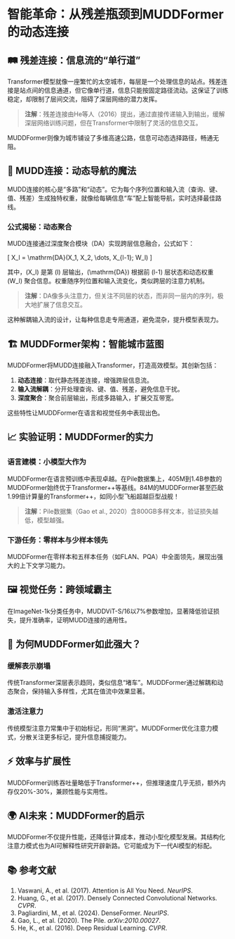 # 智能革命：从残差瓶颈到MUDDFormer的动态连接

## 🛤️ **残差连接：信息流的“单行道”**

Transformer模型就像一座繁忙的太空城市，每层是一个处理信息的站点。残差连接是站点间的信息通道，但它像单行道，信息只能按固定路径流动。这保证了训练稳定，却限制了层间交流，阻碍了深层网络的潜力发挥。

> **注解**：残差连接由He等人（2016）提出，通过直接传递输入到输出，缓解深层网络训练问题，但在Transformer中限制了灵活的信息交互。

MUDDFormer则像为城市铺设了多维高速公路，信息可动态选择路径，畅通无阻。

## 🚀 **MUDD连接：动态导航的魔法**

MUDD连接的核心是“多路”和“动态”。它为每个序列位置和输入流（查询、键、值、残差）生成独特权重，就像给每辆信息“车”配上智能导航，实时选择最佳路线。

### **公式揭秘：动态聚合**

MUDD连接通过深度聚合模块（DA）实现跨层信息融合，公式如下：

\[
X_l = \mathrm{DA}(X_1, X_2, \dots, X_{l-1}; W_l)
\]

其中，\(X_l\) 是第 \(l\) 层输出，\(\mathrm{DA}\) 根据前 \(l-1\) 层状态和动态权重 \(W_l\) 聚合信息。权重随序列位置和输入流变化，类似跨层的注意力机制。

> **注解**：DA像多头注意力，但关注不同层的状态，而非同一层内的序列，极大地扩展了信息交互。

这种解耦输入流的设计，让每种信息走专用通道，避免混杂，提升模型表现力。

## 🏗️ **MUDDFormer架构：智能城市蓝图**

MUDDFormer将MUDD连接融入Transformer，打造高效模型。其创新包括：

1. **动态连接**：取代静态残差连接，增强跨层信息流。
2. **输入流解耦**：分开处理查询、键、值、残差，避免信息干扰。
3. **深度聚合**：聚合前层输出，形成多路输入，扩展交互带宽。

这些特性让MUDDFormer在语言和视觉任务中表现出色。

## 📈 **实验证明：MUDDFormer的实力**

### **语言建模：小模型大作为**

MUDDFormer在语言预训练中表现卓越。在Pile数据集上，405M到1.4B参数的MUDDFormer始终优于Transformer++等基线。84M的MUDDFormer甚至匹敌1.99倍计算量的Transformer++，如同小型飞船超越巨型战舰！

> **注解**：Pile数据集（Gao et al., 2020）含800GB多样文本，验证损失越低，模型越强。

### **下游任务：零样本与少样本领先**

MUDDFormer在零样本和五样本任务（如FLAN、PQA）中全面领先，展现出强大的上下文学习能力。

## 🖼️ **视觉任务：跨领域霸主**

在ImageNet-1k分类任务中，MUDDViT-S/16以7%参数增加，显著降低验证损失，提升准确率，证明MUDD连接的通用性。

## 🔬 **为何MUDDFormer如此强大？**

### **缓解表示崩塌**

传统Transformer深层表示趋同，类似信息“堵车”。MUDDFormer通过解耦和动态聚合，保持输入多样性，尤其在值流中效果显著。

### **激活注意力**

传统模型注意力常集中于初始标记，形同“黑洞”。MUDDFormer优化注意力模式，分散关注更多标记，提升信息捕捉能力。

## ⚡ **效率与扩展性**

MUDDFormer训练吞吐量略低于Transformer++，但推理速度几乎无损，额外内存仅20%-30%，兼顾性能与实用性。

## 🌍 **AI未来：MUDDFormer的启示**

MUDDFormer不仅提升性能，还降低计算成本，推动小型化模型发展。其结构化注意力模式也为AI可解释性研究开辟新路。它可能成为下一代AI模型的标配。

## 📚 **参考文献**

1. Vaswani, A., et al. (2017). Attention is All You Need. *NeurIPS*.
2. Huang, G., et al. (2017). Densely Connected Convolutional Networks. *CVPR*.
3. Pagliardini, M., et al. (2024). DenseFormer. *NeurIPS*.
4. Gao, L., et al. (2020). The Pile. *arXiv:2010.00027*.
5. He, K., et al. (2016). Deep Residual Learning. *CVPR*.
